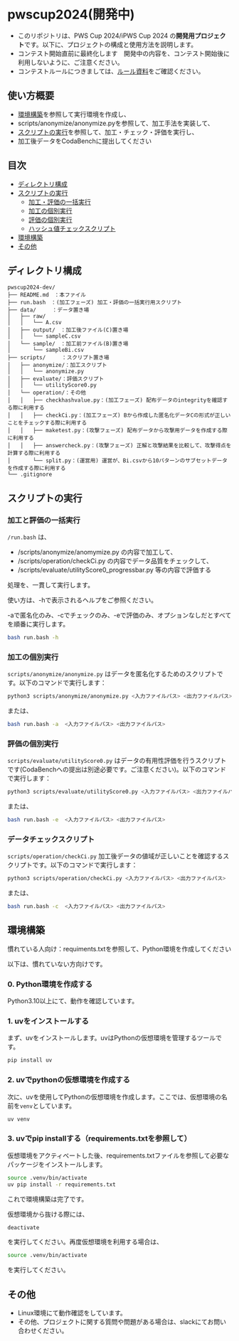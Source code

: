 # pwscup2024(開発中)

- このリポジトリは、PWS Cup 2024/iPWS Cup 2024 の**開発用プロジェクト**です。以下に、プロジェクトの構成と使用方法を説明します。
- コンテスト開始直前に最終化します　開発中の内容を、コンテスト開始後に利用しないように、ご注意ください。
- コンテストルールにつきましては、[ルール資料](https://www.iwsec.org/pws/2024/cup24.html#%E5%8F%82%E5%8A%A0%E8%80%85%E5%90%91%E3%81%91%E8%B3%87%E6%96%99:~:text=%E6%B1%BA%E5%AE%9A%E3%81%97%E3%81%BE%E3%81%99%E3%80%82-,%E5%8F%82%E5%8A%A0%E8%80%85%E5%90%91%E3%81%91%E8%B3%87%E6%96%99,-PWSCup2024%EF%BC%86iPWSCup2024%20%E3%83%AB%E3%83%BC%E3%83%AB)をご確認ください。
## 使い方概要
- [環境構築](#環境構築)を参照して実行環境を作成し、
- scripts/anonymize/anonymize.pyを参照して、加工手法を実装して、
- [スクリプトの実行](#スクリプトの実行)を参照して、加工・チェック・評価を実行し、
- 加工後データをCodaBenchに提出してください

## 目次
- [ディレクトリ構成](#ディレクトリ構成)
- [スクリプトの実行](#スクリプトの実行)
  - [加工・評価の一括実行](#加工と評価の一括実行)
  - [加工の個別実行](#加工の個別実行)
  - [評価の個別実行](#評価の個別実行)
  - [ハッシュ値チェックスクリプト](#ハッシュ値チェックスクリプト)
- [環境構築](#環境構築)
- [その他](#その他)

## ディレクトリ構成

```
pwscup2024-dev/
├── README.md　：本ファイル
├── run.bash　：(加工フェーズ) 加工・評価の一括実行用スクリプト
├── data/　　　：データ置き場
│   ├── raw/
│   │   └── A.csv
│   ├── output/　：加工後ファイル(C)置き場
│   │   └── sampleC.csv
│   └── sample/　：加工前ファイル(B)置き場
│       └── sampleBi.csv
├── scripts/　　　：スクリプト置き場
│   ├── anonymize/：加工スクリプト
│   │   └── anonymize.py
│   ├── evaluate/：評価スクリプト
│   │   └── utilityScore0.py
│   └── operation/：その他
│   │   ├── checkhashvalue.py：(加工フェーズ) 配布データのintegrityを確認する際に利用する
│   │   ├── checkCi.py：(加工フェーズ) Bから作成した匿名化データCの形式が正しいことをチェックする際に利用する
│   │   ├── maketest.py：(攻撃フェーズ) 配布データから攻撃用データを作成する際に利用する
│   │   ├── answercheck.py：(攻撃フェーズ) 正解と攻撃結果を比較して、攻撃得点を計算する際に利用する
│       └── split.py：(運営用) 運営が、Bi.csvから10パターンのサブセットデータを作成する際に利用する
└── .gitignore
```

## スクリプトの実行

### 加工と評価の一括実行

`/run.bash` は、

- /scripts/anonymize/anomymize.py の内容で加工して、
- /scripts/operation/checkCi.py の内容でデータ品質をチェックして、
- /scripts/evaluate/utilityScore0_progressbar.py 等の内容で評価する

処理を、一貫して実行します。

使い方は、-hで表示されるヘルプをご参照ください。

-aで匿名化のみ、-cでチェックのみ、-eで評価のみ、オプションなしだとすべてを順番に実行します。

```bash
bash run.bash -h
```

### 加工の個別実行

`scripts/anonymize/anonymize.py` はデータを匿名化するためのスクリプトです。以下のコマンドで実行します：

```bash
python3 scripts/anonymize/anonymize.py <入力ファイルパス> <出力ファイルパス>
```
または、

```bash
bash run.bash -a  <入力ファイルパス> <出力ファイルパス>
```


### 評価の個別実行

`scripts/evaluate/utilityScore0.py` はデータの有用性評価を行うスクリプトです(CodaBenchへの提出は別途必要です。ご注意ください)。以下のコマンドで実行します：

```bash
python3 scripts/evaluate/utilityScore0.py <入力ファイルパス> <出力ファイルパス>
```
または、

```bash
bash run.bash -e  <入力ファイルパス> <出力ファイルパス>
```


### データチェックスクリプト

`scripts/operation/checkCi.py` 加工後データの値域が正しいことを確認するスクリプトです。以下のコマンドで実行します：

```bash
python3 scripts/operation/checkCi.py <入力ファイルパス> <出力ファイルパス>
```
または、

```bash
bash run.bash -c  <入力ファイルパス> <出力ファイルパス>
```

## 環境構築

慣れている人向け：requiments.txtを参照して、Python環境を作成してください

以下は、慣れていない方向けです。

### 0. Python環境を作成する
Python3.10以上にて、動作を確認しています。

### 1. uvをインストールする
まず、uvをインストールします。uvはPythonの仮想環境を管理するツールです。

```bash
pip install uv
```

### 2. uvでpythonの仮想環境を作成する
次に、uvを使用してPythonの仮想環境を作成します。ここでは、仮想環境の名前を`venv`としています。

```bash
uv venv
```

### 3. uvでpip installする（requirements.txtを参照して）
仮想環境をアクティベートした後、requirements.txtファイルを参照して必要なパッケージをインストールします。

```bash
source .venv/bin/activate
uv pip install -r requirements.txt
```

これで環境構築は完了です。

仮想環境から抜ける際には、

```bash
deactivate
```
を実行してください。再度仮想環境を利用する場合は、
```bash
source .venv/bin/activate
```
を実行してください。


## その他
- Linux環境にて動作確認をしています。
- その他、プロジェクトに関する質問や問題がある場合は、slackにてお問い合わせください。
